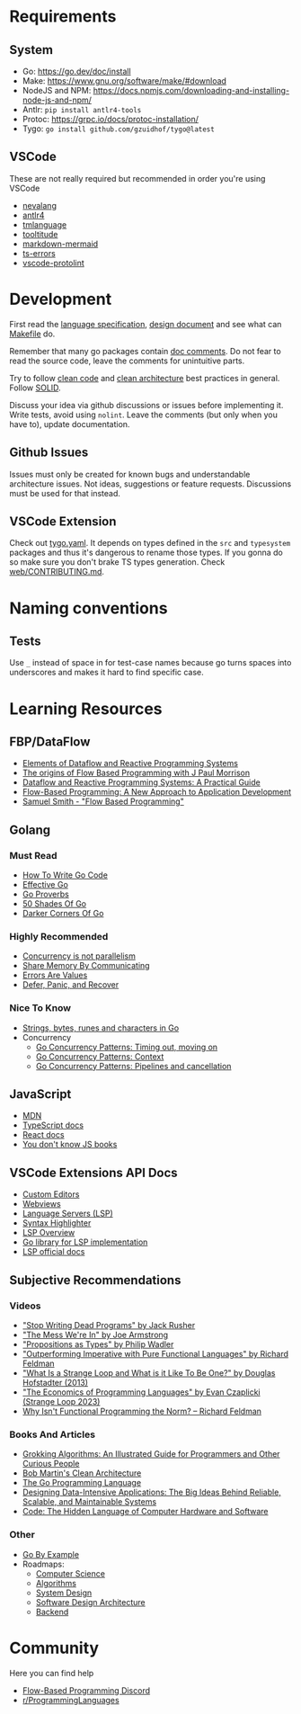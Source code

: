 # Requirements

## System

- Go: https://go.dev/doc/install
- Make: https://www.gnu.org/software/make/#download
- NodeJS and NPM: https://docs.npmjs.com/downloading-and-installing-node-js-and-npm/
- Antlr: `pip install antlr4-tools`
- Protoc: https://grpc.io/docs/protoc-installation/
- Tygo: `go install github.com/gzuidhof/tygo@latest`

## VSCode

These are not really required but recommended in order you're using VSCode

- [nevalang](https://marketplace.visualstudio.com/items?itemName=nevalang.vscode-nevalang)
- [antlr4](https://marketplace.visualstudio.com/items?itemName=mike-lischke.vscode-antlr4)
- [tmlanguage](https://marketplace.visualstudio.com/items?itemName=pedro-w.tmlanguage)
- [tooltitude](https://marketplace.visualstudio.com/items?itemName=tooltitudeteam.tooltitude)
- [markdown-mermaid](https://marketplace.visualstudio.com/items?itemName=bierner.markdown-mermaid)
- [ts-errors](https://marketplace.visualstudio.com/items?itemName=yoavbls.pretty-ts-errors)
- [vscode-protolint](https://marketplace.visualstudio.com/items?itemName=Plex.vscode-protolint)

# Development

First read the [language specification](docs/spec.md), [design document](./ARCHITECTURE.md) and see what can [Makefile](./Makefile) do.

Remember that many go packages contain [doc comments](https://tip.golang.org/doc/comment). Do not fear to read the source code, leave the comments for unintuitive parts.

Try to follow [clean code](https://github.com/Pungyeon/clean-go-article) and [clean architecture](https://blog.cleancoder.com/uncle-bob/2012/08/13/the-clean-architecture.html) best practices in general. Follow [SOLID](https://en.wikipedia.org/wiki/SOLID).

Discuss your idea via github discussions or issues before implementing it. Write tests, avoid using `nolint`. Leave the comments (but only when you have to), update documentation.

## Github Issues

Issues must only be created for known bugs and understandable architecture issues. Not ideas, suggestions or feature requests. Discussions must be used for that instead.

## VSCode Extension

Check out [tygo.yaml](./tygo.yaml). It depends on types defined in the `src` and `typesystem` packages and thus it's dangerous to rename those types. If you gonna do so make sure you don't brake TS types generation. Check [web/CONTRIBUTING.md](./web/CONTRIBUTING.md).

# Naming conventions

## Tests

Use `_` instead of space in for test-case names because go turns spaces into underscores and makes it hard to find specific case.

# Learning Resources

## FBP/DataFlow

- [Elements of Dataflow and Reactive Programming Systems](https://youtu.be/iFlT93wakVo?feature=shared)
- [The origins of Flow Based Programming with J Paul Morrison](https://youtu.be/up2yhNTsaDs?feature=shared)
- [Dataflow and Reactive Programming Systems: A Practical Guide](https://www.amazon.com/Dataflow-Reactive-Programming-Systems-Practical/dp/1497422442)
- [Flow-Based Programming: A New Approach to Application Development](https://jpaulmorrison.com/fbp/1stedchaps.html)
- [Samuel Smith - "Flow Based Programming"](https://youtu.be/j3cP8uwf5YM?feature=shared)

## Golang

### Must Read

- [How To Write Go Code](https://go.dev/doc/code)
- [Effective Go](https://go.dev/doc/effective_go)
- [Go Proverbs](https://go-proverbs.github.io/)
- [50 Shades Of Go](http://golang50shad.es/)
- [Darker Corners Of Go](https://rytisbiel.com/2021/03/06/darker-corners-of-go/)

### Highly Recommended

- [Concurrency is not parallelism](https://go.dev/blog/waza-talk)
- [Share Memory By Communicating](https://go.dev/blog/codelab-share)
- [Errors Are Values](https://go.dev/blog/errors-are-values)
- [Defer, Panic, and Recover](https://go.dev/blog/defer-panic-and-recover)

### Nice To Know

- [Strings, bytes, runes and characters in Go](https://go.dev/blog/strings)
- Concurrency
  - [Go Concurrency Patterns: Timing out, moving on](https://go.dev/blog/concurrency-timeouts)
  - [Go Concurrency Patterns: Context](https://go.dev/blog/context)
  - [Go Concurrency Patterns: Pipelines and cancellation](https://go.dev/blog/pipelines)

## JavaScript

- [MDN](https://developer.mozilla.org/en-US/)
- [TypeScript docs](https://www.typescriptlang.org/)
- [React docs](https://react.dev/)
- [You don't know JS books](https://github.com/getify/You-Dont-Know-JS)

## VSCode Extensions API Docs

- [Custom Editors](https://code.visualstudio.com/api/extension-guides/custom-editors)
- [Webviews](https://code.visualstudio.com/api/extension-guides/webview)
- [Language Servers (LSP)](https://code.visualstudio.com/api/language-extensions/language-server-extension-guide)
- [Syntax Highlighter](https://code.visualstudio.com/api/language-extensions/syntax-highlight-guide)
- [LSP Overview](https://microsoft.github.io/language-server-protocol/)
- [Go library for LSP implementation](https://github.com/tliron/glsp)
- [LSP official docs](https://microsoft.github.io/language-server-protocol/)

## Subjective Recommendations

### Videos

- ["Stop Writing Dead Programs" by Jack Rusher](https://youtu.be/8Ab3ArE8W3s?feature=shared)
- ["The Mess We're In" by Joe Armstrong](https://youtu.be/lKXe3HUG2l4?feature=shared)
- ["Propositions as Types" by Philip Wadler](https://youtu.be/IOiZatlZtGU?feature=shared)
- ["Outperforming Imperative with Pure Functional Languages" by Richard Feldman](https://youtu.be/vzfy4EKwG_Y?feature=shared)
- ["What Is a Strange Loop and What is it Like To Be One?" by Douglas Hofstadter (2013)](https://youtu.be/UT5CxsyKwxg?feature=shared)
- ["The Economics of Programming Languages" by Evan Czaplicki (Strange Loop 2023)](https://youtu.be/XZ3w_jec1v8?feature=shared)
- [Why Isn't Functional Programming the Norm? – Richard Feldman](https://youtu.be/QyJZzq0v7Z4?feature=shared)

### Books And Articles

- [Grokking Algorithms: An Illustrated Guide for Programmers and Other Curious People](https://www.amazon.com/Grokking-Algorithms-illustrated-programmers-curious/dp/1617292230)
- [Bob Martin's Clean Architecture](https://blog.cleancoder.com/uncle-bob/2012/08/13/the-clean-architecture.html)
- [The Go Programming Language](https://www.amazon.com/Programming-Language-Addison-Wesley-Professional-Computing/dp/0134190440)
- [Designing Data-Intensive Applications: The Big Ideas Behind Reliable, Scalable, and Maintainable Systems](https://www.amazon.com/Designing-Data-Intensive-Applications-Reliable-Maintainable/dp/1449373321)
- [Code: The Hidden Language of Computer Hardware and Software](https://www.amazon.com/Code-Language-Computer-Hardware-Software/dp/0735611319)

### Other

- [Go By Example](https://gobyexample.com/)
- Roadmaps:
  - [Computer Science](https://roadmap.sh/computer-science)
  - [Algorithms](https://neetcode.io/roadmap)
  - [System Design](https://roadmap.sh/system-design)
  - [Software Design Architecture](https://roadmap.sh/software-design-architecture)
  - [Backend](https://roadmap.sh/backend)

# Community

Here you can find help

- [Flow-Based Programming Discord](https://discord.gg/JHWRuZQJ)
- [r/ProgrammingLanguages](https://www.reddit.com/r/ProgrammingLanguages/)
